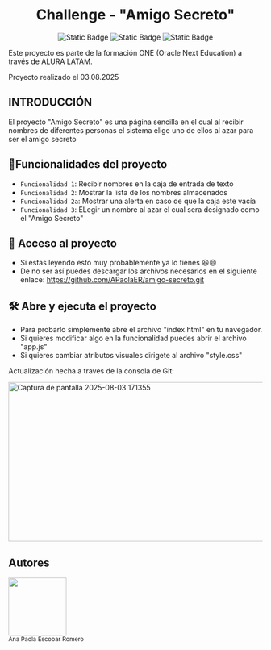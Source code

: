 <h1 align="center"> Challenge - "Amigo Secreto" </h1>
<p align="center">
  <img alt="Static Badge" src="https://img.shields.io/badge/Language-JavaScript-yellow">  
  <img alt="Static Badge" src="https://img.shields.io/badge/Status-Complete-green">
  <img alt="Static Badge" src="https://img.shields.io/badge/Last_version-Agosto_2025-cyan">
</p>

<p> Este proyecto es parte de la formación ONE (Oracle Next Education) a través de ALURA LATAM. </p>
<p> Proyecto realizado el 03.08.2025 </p>



<h2> INTRODUCCIÓN </h2>
<p> El proyecto "Amigo Secreto" es una página sencilla en el cual al recibir nombres de diferentes personas el sistema elige uno de ellos al azar para ser el amigo secreto</p>

## :hammer:Funcionalidades del proyecto
- `Funcionalidad 1`: Recibir nombres en la caja de entrada de texto 
- `Funcionalidad 2`: Mostrar la lista de los nombres almacenados 
- `Funcionalidad 2a`: Mostrar una alerta en caso de que la caja este vacía 
- `Funcionalidad 3`: ELegir un nombre al azar el cual sera designado como el "Amigo Secreto" 

## 📁 Acceso al proyecto
- Si estas leyendo esto muy probablemente ya lo tienes 😆😅
- De no ser así puedes descargar los archivos necesarios en el siguiente enlace: https://github.com/APaolaER/amigo-secreto.git

## 🛠️ Abre y ejecuta el proyecto
- Para probarlo simplemente abre el archivo "index.html" en tu navegador.
- Si quieres modificar algo en la funcionalidad puedes abrir el archivo "app.js"
- Si quieres cambiar atributos visuales dirigete al archivo "style.css"

Actualización hecha a traves de la consola de Git:
<p>
<img width="642" height="316" alt="Captura de pantalla 2025-08-03 171355" src="https://github.com/user-attachments/assets/35063085-cec7-4b24-80e0-6ef8a64fe7ba" />  
</p>




## Autores
[<img src="https://avatars.githubusercontent.com/u/19639843?v=4" width=115><br><sub>Ana Paola Escobar Romero</sub>](https://github.com/APaolaER)
